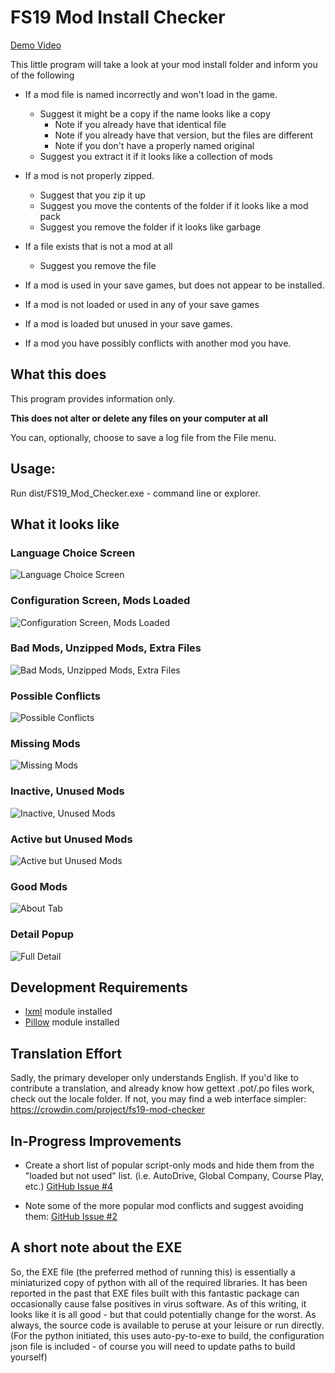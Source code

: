 # FS19 Mod Install Checker

[Demo Video](https://streamable.com/wi4u04)

This little program will take a look at your mod install folder and inform you of the following

 * If a mod file is named incorrectly and won't load in the game.
   * Suggest it might be a copy if the name looks like a copy
     * Note if you already have that identical file
     * Note if you already have that version, but the files are different
     * Note if you don't have a properly named original
   * Suggest you extract it if it looks like a collection of mods

 * If a mod is not properly zipped.
   * Suggest that you zip it up
   * Suggest you move the contents of the folder if it looks like a mod pack
   * Suggest you remove the folder if it looks like garbage

 * If a file exists that is not a mod at all
   * Suggest you remove the file

 * If a mod is used in your save games, but does not appear to be installed.

 * If a mod is not loaded or used in any of your save games

 * If a mod is loaded but unused in your save games.

 * If a mod you have possibly conflicts with another mod you have.


## What this does

This program provides information only. 

__This does not alter or delete any files on your computer at all__

You can, optionally, choose to save a log file from the File menu.

## Usage:

Run dist/FS19_Mod_Checker.exe - command line or explorer.

## What it looks like

### Language Choice Screen
![Language Choice Screen](screen_shots/000-LangPick.png)

### Configuration Screen, Mods Loaded
![Configuration Screen, Mods Loaded](screen_shots/001-ConfigLoaded.png)

### Bad Mods, Unzipped Mods, Extra Files
![Bad Mods, Unzipped Mods, Extra Files](screen_shots/002-BadMods.png)

### Possible Conflicts
![Possible Conflicts](screen_shots/003-Conflicts.png)

### Missing Mods
![Missing Mods](screen_shots/004-MissingMods.png)

### Inactive, Unused Mods
![Inactive, Unused Mods](screen_shots/005-InactiveMods.png)

### Active but Unused Mods
![Active but Unused Mods](screen_shots/006-UnusedMods.png)

### Good Mods
![About Tab](screen_shots/007-GoodMods.png)


### Detail Popup
![Full Detail](screen_shots/010-DetailFull.png)


## Development Requirements

 * [lxml](https://lxml.de/installation.html) module installed
 * [Pillow](https://pillow.readthedocs.io/en/latest/installation.html) module installed

## Translation Effort

Sadly, the primary developer only understands English.  If you'd like to contribute a translation, and already know how gettext .pot/.po files work, check out the locale folder.  If not, you may find a web interface simpler: https://crowdin.com/project/fs19-mod-checker

## In-Progress Improvements

 * Create a short list of popular script-only mods and hide them from the "loaded but not used" list. (i.e. AutoDrive, Global Company, Course Play, etc.) [GitHub Issue #4](https://github.com/jtsage/FS19_Mod_Checker/issues/4)

 * Note some of the more popular mod conflicts and suggest avoiding them: [GitHub Issue #2](https://github.com/jtsage/FS19_Mod_Checker/issues/2)

 ## A short note about the EXE

 So, the EXE file (the preferred method of running this) is essentially a miniaturized copy of python with all of the required libraries.  It has been reported in the past that EXE files built with this fantastic package can occasionally cause false positives in virus software.  As of this writing, it looks like it is all good - but that could potentially change for the worst.  As always, the source code is available to peruse at your leisure or run directly. (For the python initiated, this uses auto-py-to-exe to build, the configuration json file is included - of course you will need to update paths to build yourself)

